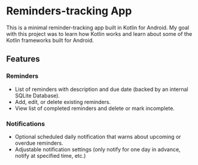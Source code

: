 # Reminders-tracking App
This is a minimal reminder-tracking app built in Kotlin for Android.  My goal with this project was to learn how Kotlin works and learn about some of the Kotlin frameworks built for Android.

## Features
### Reminders
 - List of reminders with description and due date (backed by an internal SQLite Database).
 - Add, edit, or delete existing reminders.
 - View list of completed reminders and delete or mark incomplete.

### Notifications
 - Optional scheduled daily notification that warns about upcoming or overdue reminders.
 - Adjustable notification settings (only notify for one day in advance, notify at specified time, etc.)
